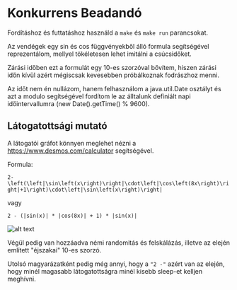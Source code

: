 # Konkurrens Beadandó

Fordításhoz és futtatáshoz használd a ```make``` és ```make run``` parancsokat.

Az vendégek egy sin és cos függvényekből álló formula segítségével reprezentálom, mellyel tökéletesen lehet imitálni a csúcsidőket.

Zárási időben ezt a formulát egy 10-es szorzóval bővítem, hiszen zárási időn kívül azért mégiscsak kevesebben próbálkoznak fodrászhoz menni.

Az időt nem én nullázom, hanem felhasználom a java.util.Date osztályt és azt a modulo segítségével fordítom le az álltalunk definiált napi időintervallumra (new Date().getTime() % 9600).


## Látogatottsági mutató

A látogatói gráfot könnyen meglehet nézni a https://www.desmos.com/calculator segítségével.

Formula:

```2-\left(\left|\sin\left(x\right)\right|\cdot\left|\cos\left(8x\right)\right|+1\right)\cdot\left|\sin\left(x\right)\right|```

vagy

```2 - (|sin(x)| * |cos(8x)| + 1) * |sin(x)|```

![alt text](images/2-visiting-graph.png)

Végül pedig van hozzáadva némi randomitás és felskálázás, illetve az elején említett "éjszakai" 10-es szorzó.

Utolsó magyarázatként pedig még annyi, hogy a ```"2 -"``` azért van az elején, hogy minél magasabb látogatottságra minél kisebb sleep-et kelljen meghívni.